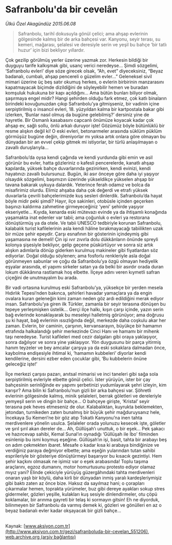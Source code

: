 # Safranbolu'da bir cevelân

*Ülkü Özel Akagündüz 2015.06.08*

<div class="pNewsDetailMainContent ctx_content" itemprop="articleBody">
 <blockquote>
  <p>
   Safranbolu, tarihî dokusuyla gönül çelici; ama ahşap evlerinin gölgesinde kalmış bir de arka bahçesi var. Kanyonu, seyir terası, su kemeri, mağarası, şelalesi ve deresiyle serin ve yeşil bu bahçe ‘bir tatlı huzur’ için bizi bekliyor yıllardır.
  </p>
 </blockquote>
 <p>
  Çok gezilip görülmüş yerler üzerine yazmak zor. Herkesin bildiği bir duyguyu tarife kalkışmak gibi, usanç verici neredeyse… Şimdi sözgelimi, ‘Safranbolu evleri’ diye söze girecek olsak, “Ah, evet” diyeceksiniz, “Beyaz badanalı, cumbalı, ahşap pencereli o güzelim evler…” Geleneksel sivil mimari üzerine üç beş satır okumuş herkes, o evlerin birbirinin manzarasını kapatmayacak biçimde dizildiğini de söyleyebilir hemen ve buradan komşuluk hukukuna bir kapı açıldığını… Ama bütün bunları biliyor olmak, şaşırmaya engel midir? Hangi şehirden olduğu fark etmez, çok katlı binaların birindeki kovuğunuzdan çıkıp Safranbolu’ya gitmişseniz, bir vadinin içine serpiştirilmiş o insancıl evleri, 18. yüzyıldan kalma bir kartpostala bakar gibi izlerken, ‘Bunlar nasıl olmuş da bugüne gelebilmiş?’ dersiniz yine de hayretle. Bir Osmanlı kasabasını capcanlı önümüze koyacak kadar çok ahşap ev, sağlı sollu, önlü arkalı duruyor işte! Gözümüz böyle bütünlüklü bir resme alışkın değil ki! O eski evleri, betonarmeler arasında süklüm püklüm görmüşüz bugüne değin, direniyorlar mı yoksa artık onlara göre olmayan bu dünyadan bir an evvel çekip gitmek mi istiyorlar, bir türlü anlaşılmayan o zavallı duruşlarıyla…
 </p>
 <p>
  Safranbolu’da oysa kendi çağında ve kendi yurdunda gibi emin ve asil görünür bu evler, hatta gözleriniz o kafesli pencerelerde, kanatlı ahşap kapılarda, yüksek bahçe duvarlarında gezinirken, kendi evinizi, kendi hayatınızı zavallı bulursunuz. Bugün, iki asır önceye göre daha iyi yaşıyor olsaydık sözgelimi, başımızın üzerinde yükseldikçe yükselen ahşap bir tavana bakarak uykuya dalardık. Yeterince ferah odamız ve bolca da misafirimiz olurdu. Elimiz ahşaba daha çok değerdi ve etrafı yüksek duvarlarla çevrili bahçelerimizde kuş sesleri dinlerdik. Safranbolu’da hayat böyle midir peki şimdi? Hayır, ilçe sakinleri, otobüsle içinden geçerken başınızı kaldırma zahmetine girmeyeceğiniz ‘yeni’ şehirde yaşıyor ekseriyetle… Kıyıda, kenarda eski mütevazı evinde ya da ihtişamlı konağında yaşamakta inat edenler var tabii; ama çoğunluk o evleri ya restorana dönüştürmüş ya da otele. Ve tabii UNESCO tedbiriyle korunan Safranbolu, kalabalık turist kafilelerinin asla kendi hâline bırakmayacağı tabiilikten uzak bir müze şehir epeydir. Çarşı esnafının bir gösterinin içindeymiş gibi yaşamasına ne demeli! Çin işi ıvır zıvırla dolu dükkânların önünde spreyli kolonya şişesiyle bekliyor, gelip geçene püskürtüyor ve sonra siz artık alışkın adımlarla dönüp giderken kurulmuş makineler gibi fiyatlardan söz ediyorlar. Doğal olduğu söylenen; ama fosforlu renkleriyle asla doğal görünmeyen sabunlar ve çoğu da Safranbolu’ya özgü olmayan hediyelik eşyalar arasında, el yapımı sirkeler satan ya da belki bir asırdır orada duran lokum dükkânına rastlamak hoş elbette. İlçeye adını veren kıymetli safran çiçeğini de unutmayalım bu arada.
 </p>
 <p>
  Bir vadi ortasına kurulmuş eski Safranbolu’ya, yüksekçe bir yerden mesela Hıdırlık Tepesi’nden bakınca, şehirleri havadar yamaçlara ya da engin ovalara kuran geleneğin kimi zaman neden göz ardı edildiğini merak ediyor insan. Safranbolu’ya giren ilk Türkler, zamanla bir seyir terasına dönüşen bu tepeye yerleşmişken üstelik… Gerçi ilçe halkı, kışın çarşı içinde, yazın serin bağ evlerinde konaklayarak bu meseleyi halletmiş görünüyor; ama doğrusu şu ki hayat, bağ evlerinin ıssızlığında değil, merkezde daha coşkulu akar her zaman. Evlerin, bir caminin, çarşının, kervansarayın, büyükçe bir hamamın etrafında halkalandığı şehir merkezinde Cinci Hanı ve hamamı bir mihenk taşı neredeyse. Turist kafileleri med cezir dalgaları gibi oraya yaklaşıyor, sonra dağılıyor ve sonra yine yaklaşıyor. Yön duygusunu bir parça yitirmiş hanım teyzeler ve bey amcalar çarşıya ya da eski sokaklara dalmadan önce, kaybolma endişesiyle ihtimal ki, ‘hamamın kubbeleri’ diyorlar kendi kendilerine, dersini ezber eden çocuklar gibi, ‘Bu kubbelerin önüne geleceğiz işte!’
 </p>
 <p>
  İlçe merkezi çarşısı pazarı, anıtsal mimarisi ve inci taneleri gibi sağa sola serpiştirilmiş evleriyle elbette gönül çelici. İster yürüyün, ister bir çay bahçesinin serinliğinde ev yapımı şerbetinizi yudumlayarak şehri izleyin, kim karışır? Ama bilin ki Safranbolu’nun gizli bir arka bahçesi var. Şöhretli evlerinin gölgesinde kalmış, minik şelaleleri, berrak göletleri ve dereleriyle yemyeşil serin ve dingin bir bahçe… O bahçeye girişte, ‘Kristal’ seyir terasına pek heves etmeseniz de olur. Kalabalıktan, kuyrukta beklemekten, jetondan, turnikeden zaten bunalmış bir büyük şehir mağduruysanız hele, İncekaya Su Kemeri’ne bir göz atıp Tokatlı Kanyonu’na inen tahta merdivenlere yönelin usulca. Şelaleler orada yolunuzu kesecek işte, göletler ve şırıl şırıl akan dereler de… Ah, Güllüşah’ı unuttuk, o bir eşek… Pek şakacı ve hazırcevap sahibi, Kemal Sunal’ın oynadığı ‘Güllüşah ile İbo’ filminden esinlenip bu ismi koymuş eşeğine. Güllüşah’ın işi, basit, tahta bir arabayı beş on adım çekmekten ibaret. Mesafe o kadar kısa ki arabaya bindiğinize ve verdiğiniz paraya değmiyor elbette; ama eşeğin yularından tutan sahibi esprileriyle bir gösteriye dönüştürmeyi başarıyor bu kısacık gezintiyi. Hem şehir kaçkını olmasak ne işimiz var o eşek arabasında! Toplu taşıma araçlarını, egzoz dumanını, motor homurtusunu protesto ediyor olamaz mıyız yani? Elinde çekiciyle yürüyüş güzergâhındaki tahta merdivenleri onaran yaşlı bir köylü, daha kirli bir dünyadan inmiş yaralı kardeşleriymişiz gibi baktı zaten az önce bize. Haksız da sayılmaz hani; o çorapları çıkarmalar hemen, toprakta yürümeler, buz gibi dereye ayakları sokup stres gidermeler, gözleri yeşille, kulakları kuş sesiyle dinlendirmeler, otu çöpü koklamalar, bir arınma gayreti bir telaş ki sormayın gitsin! Eh ne diyorduk, bilinmeyen bir Safranbolu da varmış demek ki, gözleri ve gönülleri en az o beyaz badanalı evler kadar okşayacak bir gizli bahçe…
  <br>
  </br>
 </p>
</div>


Kaynak: [www.aksiyon.com.tr](http://www.aksiyon.com.tr/gezi/safranboluda-bir-cevelan_551206), [web.archive.org (arşiv bağlantısı)](http://web.archive.org/web/20151220045735/http://www.aksiyon.com.tr/gezi/safranboluda-bir-cevelan_551206)
